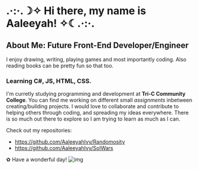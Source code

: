 # .·:·.☽✧ Hi there, my name is Aaleeyah! ✧☾.·:·.

## About Me: Future Front-End Developer/Engineer
I enjoy drawing, writing, playing games and most importantly coding. Also reading books can be pretty fun so that too.

### Learning C#, JS, HTML, CSS.
I'm curretly studying programming and development at **Tri-C Community College**.
You can find me working on different small _assignments_ inbetween creating/building projects. I would love to collaborate and contribute to helping others through coding, and spreading my ideas everywhere. There is so much out there to explore so I am trying to learn as much as I can.


Check out my repositories: 
- https://github.com/AaleeyahIvy/Randomosity
- https://github.com/AaleeyahIvy/SolWars

✿ Have a wonderful day! ![img](https://media4.giphy.com/media/XGzFMTp27M5VDgkV77/giphy.gif)


